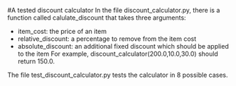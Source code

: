 #A tested discount calculator
In the file discount_calculator.py, there is a function called calulate_discount that takes three arguments:
* item_cost: the price of an item
* relative_discount: a percentage to remove from the item cost
* absolute_discount: an additional fixed discount which should be applied to the item
For example, discount_calculator(200.0,10.0,30.0) should return 150.0.

The file test_discount_calculator.py tests the calculator in 8 possible cases.

